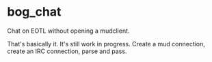 # bog_chat
Chat on EOTL without opening a mudclient.

That's basically it. It's still work in progress. Create a mud connection, create an IRC connection, parse and pass.
